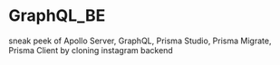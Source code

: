 # GraphQL_BE
sneak peek of Apollo Server, GraphQL, Prisma Studio, Prisma Migrate, Prisma Client by cloning instagram backend
